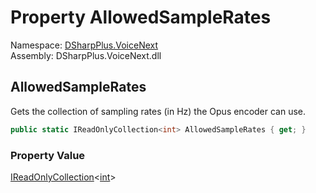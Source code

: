 # Property AllowedSampleRates

Namespace: [DSharpPlus.VoiceNext](DSharpPlus.VoiceNext.md)  
Assembly: DSharpPlus.VoiceNext.dll

## <a id="DSharpPlus_VoiceNext_AudioFormat_AllowedSampleRates"></a>AllowedSampleRates

Gets the collection of sampling rates (in Hz) the Opus encoder can use.

```csharp
public static IReadOnlyCollection<int> AllowedSampleRates { get; }
```

### Property Value

[IReadOnlyCollection](https://learn.microsoft.com/dotnet/api/system.collections.generic.ireadonlycollection\-1)<[int](https://learn.microsoft.com/dotnet/api/system.int32)\>

